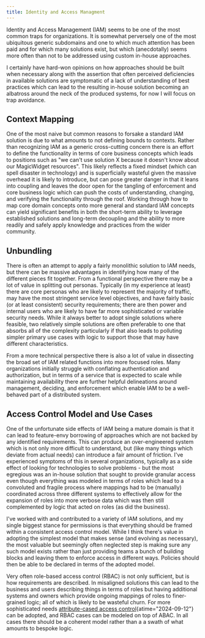 ```yaml
---
title: Identity and Access Managment
---
```


Identity and Access Management (IAM) seems to be one of the most common
traps for organizations. It is somewhat perversely one of the most
ubiquitous generic subdomains and one to which much attention has been
paid and for which many solutions exist, but which (anecdotally) seems
more often than not to be addressed using custom in-house approaches.

I certainly have hard-won opinions on how approaches should be built
when necessary along with the assertion that often perceived
deficiencies in available solutions are symptomatic of a lack of
understanding of best practices which can lead to the resulting in-house
solution becoming an albatross around the neck of the produced systems,
for now I will focus on trap avoidance.

## Context Mapping

One of the most naive but common reasons to forsake a standard IAM
solution is due to what amounts to not defining bounds to contexts.
Rather than recognizing IAM as a generic cross-cutting concern there is
an effort to define the functionality in terms of core business concepts
which leads to positions such as \"we can\'t use solution X because it
doesn\'t know about our MagicWidget resources\". This likely reflects a
fixed mindset (which can spell disaster in technology) and is
superficially wasteful given the massive overhead it is likely to
introduce, but can pose greater danger in that it leans into coupling
and leaves the door open for the tangling of enforcement and core
business logic which can push the costs of understanding, changing, and
verifying the functionality through the roof. Working through how to map
core domain concepts onto more general and standard IAM concepts can
yield significant benefits in both the short-term ability to leverage
established solutions and long-term decoupling and the ability to more
readily and safely apply knowledge and practices from the wider
community.

## Unbundling

There is often an attempt to apply a fairly monolithic solution to IAM
needs, but there can be massive advantages in identifying how many of
the different pieces fit together. From a functional perspective there
may be a lot of value in splitting out personas. Typically (in my
experience at least) there are core personas who are likely to represent
the majority of traffic, may have the most stringent service level
objectives, and have fairly basic (or at least consistent) security
requirements; there are then power and internal users who are likely to
have far more sophisticated or variable security needs. While it always
better to adopt single solutions where feasible, two relatively simple
solutions are often preferable to one that absorbs all of the complexity
particularly if that also leads to polluting simpler primary use cases
with logic to support those that may have different characteristics.

From a more technical perspective there is also a lot of value in
dissecting the broad set of IAM related functions into more focused
roles. Many organizations initially struggle with conflating
authentication and authorization, but in terms of a service that is
expected to scale while maintaining availability there are further
helpful delineations around management, deciding, and enforcement which
enable IAM to be a well-behaved part of a distributed system.

## Access Control Model and Use Cases

One of the unfortunate side effects of IAM being a mature domain is that
it can lead to feature-envy borrowing of approaches which are not backed
by any identified requirements. This can produce an over-engineered
system which is not only more difficult to understand, but (like many
things which deviate from actual needs) can introduce a fair amount of
friction. I've experienced symptoms of this in several organizations,
typically as a side effect of looking for technologies to solve
problems - but the most egregious was an in-house solution that sought
to provide granular access even though everything was modeled in terms
of roles which lead to a convoluted and fragile process where mappings
had to be (manually) coordinated across three different systems to
effectively allow for the expansion of roles into more verbose data
which was then still complemented by logic that acted on roles (as did
the business).

I've worked with and contributed to a variety of IAM solutions, and my
single biggest stance for permissions is that everything should be
framed within a consistent access control model. While I think there\'s
value in adopting the simplest model that makes sense (and evolving as
necessary), the most valuable but seemingly often neglected step is
making sure any such model exists rather than just providing teams a
bunch of building blocks and leaving them to enforce access in different
ways. Policies should then be able to be declared in terms of the
adopted model.

Very often role-based access control (RBAC) is not only sufficient,
but is how requirements are described. In misaligned solutions this
can lead to the business and users describing things in terms of
roles but having additional systems and owners which provide ongoing
mappings of roles to finer-grained logic; all of which is likely to
be wasteful churn. For more sophisticated needs
[attribute-cased access control](https://curity.io/blog/strengthen-api-access-control-with-attribute-based-authorization/ "Strengthen API Access Control with Attribute-Based Authorization"){atime="2024-09-12"}
can be adopted, and RBAC cases can be modeled on top of ABAC.
In all cases there should be a coherent model rather than a
a swath of what amounts to bespoke logic.
